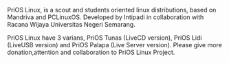PriOS Linux, is a scout and students oriented linux distributions, based on Mandriva and PCLinuxOS. Developed by Intipadi in collaboration with Racana Wijaya Universitas Negeri Semarang.

PriOS Linux have 3 varians, PriOS Tunas (LiveCD version), PriOS Lidi (LiveUSB version) and PriOS Palapa (Live Server version). Please give more donation,attention and collaboration to PriOS Linux Project.
